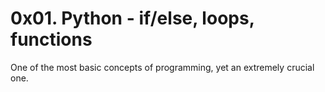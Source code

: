 # 0x01. Python - if/else, loops, functions

One of the most basic concepts of programming, yet an extremely crucial one.
